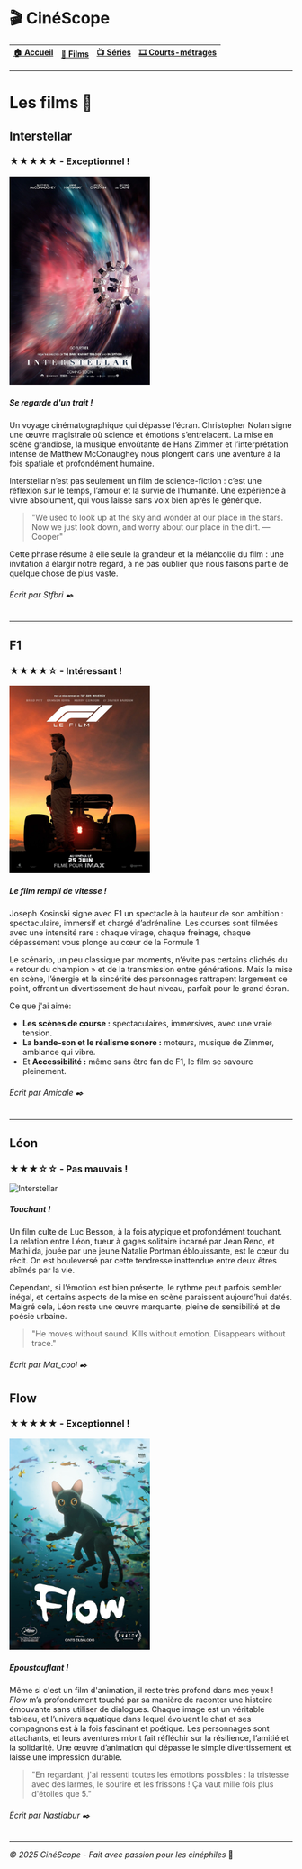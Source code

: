 # 🎬 CinéScope
| [🏠 Accueil](index.md) | [🎥 Films](film.md) | [📺 Séries](serie.md) | [🎞️ Courts-métrages](court-metrage.md) |
|:---:|:---:|:---:|:---:|
---

# Les films 🎥

## Interstellar
### ★★★★★ - Exceptionnel !
<img src="images/Interstellar.jpg" alt="Interstellar" width="250px">

##### Se regarde d'un trait !
Un voyage cinématographique qui dépasse l’écran. Christopher Nolan signe une œuvre magistrale où science et émotions s’entrelacent. La mise en scène grandiose, la musique envoûtante de Hans Zimmer et l’interprétation intense de Matthew McConaughey nous plongent dans une aventure à la fois spatiale et profondément humaine.

Interstellar n’est pas seulement un film de science-fiction : c’est une réflexion sur le temps, l’amour et la survie de l’humanité. Une expérience à vivre absolument, qui vous laisse sans voix bien après le générique.

> "We used to look up at the sky and wonder at our place in the stars. Now we just look down, and worry about our place in the dirt. — Cooper"

Cette phrase résume à elle seule la grandeur et la mélancolie du film : une invitation à élargir notre regard, à ne pas oublier que nous faisons partie de quelque chose de plus vaste.
###### Écrit par Stfbri ✒️

---

## F1
### ★★★★☆ - Intéressant !
<img src="images/F1.webp" alt="Interstellar" width="250px">

##### Le film rempli de vitesse !
Joseph Kosinski signe avec F1 un spectacle à la hauteur de son ambition : spectaculaire, immersif et chargé d’adrénaline. Les courses sont filmées avec une intensité rare : chaque virage, chaque freinage, chaque dépassement vous plonge au cœur de la Formule 1.

Le scénario, un peu classique par moments, n’évite pas certains clichés du « retour du champion » et de la transmission entre générations. Mais la mise en scène, l’énergie et la sincérité des personnages rattrapent largement ce point, offrant un divertissement de haut niveau, parfait pour le grand écran.

Ce que j'ai aimé:
- **Les scènes de course :** spectaculaires, immersives, avec une vraie tension.
- **La bande-son et le réalisme sonore :** moteurs, musique de Zimmer, ambiance qui vibre.
- Et **Accessibilité :** même sans être fan de F1, le film se savoure pleinement.

###### Écrit par Amicale ✒️

---

## Léon
### ★★★☆☆ - Pas mauvais !
<img scr="images/Leon.webp" alt="Interstellar" width="250px">

##### Touchant !
Un film culte de Luc Besson, à la fois atypique et profondément touchant. La relation entre Léon, tueur à gages solitaire incarné par Jean Reno, et Mathilda, jouée par une jeune Natalie Portman éblouissante, est le cœur du récit. On est bouleversé par cette tendresse inattendue entre deux êtres abîmés par la vie.

Cependant, si l’émotion est bien présente, le rythme peut parfois sembler inégal, et certains aspects de la mise en scène paraissent aujourd’hui datés. Malgré cela, Léon reste une œuvre marquante, pleine de sensibilité et de poésie urbaine.

> "He moves without sound. Kills without emotion. Disappears without trace."

###### Ecrit par Mat_cool ✒️

## Flow
### ★★★★★ - Exceptionnel !
<img src="images/flow.jpg" alt="Interstellar" width="250px">

##### Époustouflant !

Même si c'est un film d'animation, il reste très profond dans mes yeux ! *Flow* m’a profondément touché par sa manière de raconter une histoire émouvante sans utiliser de dialogues. Chaque image est un véritable tableau, et l’univers aquatique dans lequel évoluent le chat et ses compagnons est à la fois fascinant et poétique. Les personnages sont attachants, et leurs aventures m’ont fait réfléchir sur la résilience, l’amitié et la solidarité. Une œuvre d’animation qui dépasse le simple divertissement et laisse une impression durable.

> "En regardant, j'ai ressenti toutes les émotions possibles : la tristesse avec des larmes, le sourire et les frissons ! Ça vaut mille fois plus d'étoiles que 5."

###### Écrit par Nastiabur ✒️

---

*© 2025 CinéScope - Fait avec passion pour les cinéphiles* 🍿
